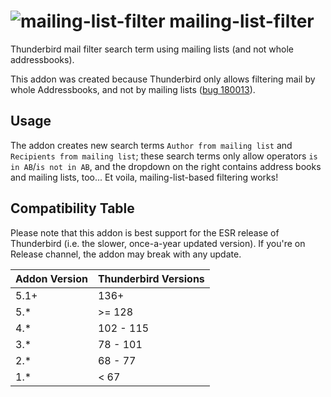 # ![mailing-list-filter](dev/icon.png) mailing-list-filter

Thunderbird mail filter search term using mailing lists (and not whole addressbooks).

This addon was created because Thunderbird only allows filtering mail by whole Addressbooks, and not by mailing lists ([bug 180013](https://bugzilla.mozilla.org/show_bug.cgi?id=180013)).

## Usage

The addon creates new search terms `Author from mailing list` and `Recipients from mailing list`; these search terms only allow operators `is in AB`/`is not in AB`, and the dropdown on the right contains address books and mailing lists, too... Et voila, mailing-list-based filtering works!

## Compatibility Table

Please note that this addon is best support for the ESR release of Thunderbird (i.e. the slower, once-a-year updated version). If you're on Release channel, the addon may break with any update.

| Addon Version | Thunderbird Versions |
|---------------|----------------------|
| 5.1+          | 136+                 |
| 5.*           | \>= 128              |
| 4.*           | 102 - 115            |
| 3.*           | 78 - 101             |
| 2.*           | 68 - 77              |
| 1.*           | < 67                 |